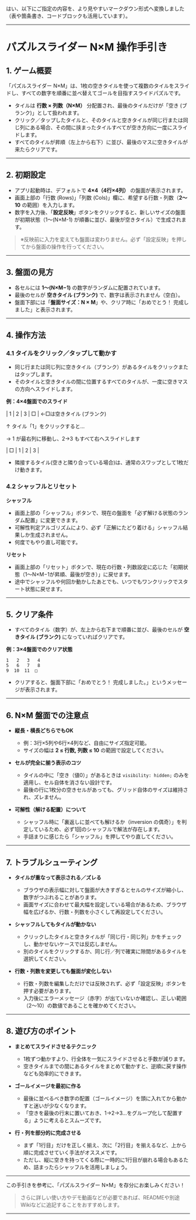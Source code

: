 はい、以下にご指定の内容を、より見やすいマークダウン形式へ変換しました（表や箇条書き、コードブロックも活用しています）。

---

# パズルスライダー N×M 操作手引き

## 1. ゲーム概要

「パズルスライダー N×M」は、1枚の空きタイルを使って複数のタイルをスライドし、すべての数字を順番に並べ替えてゴールを目指すスライドパズルです。

- タイルは **行数 × 列数（N×M）** 分配置され、最後のタイルだけが「空き (ブランク)」として扱われます。
- クリック／タップしたタイルと、そのタイルと空きタイルが同じ行または同じ列にある場合、その間に挟まったタイルすべてが空き方向に一度にスライドします。
- すべてのタイルが昇順（左上から右下）に並び、最後のマスに空きタイルが来たらクリアです。

---

## 2. 初期設定

- アプリ起動時は、デフォルトで **4×4（4行×4列）** の盤面が表示されます。
- 画面上部の「行数 (Rows)」「列数 (Cols)」欄に、希望する行数・列数（**2～10** の範囲）を入力します。
- 数字を入力後、「**設定反映**」ボタンをクリックすると、新しいサイズの盤面が初期状態（1～(N×M-1) が順番に並び、最後が空きタイル）で生成されます。

> ※反映前に入力を変えても盤面は変わりません。必ず「設定反映」を押してから盤面の操作を行ってください。

---

## 3. 盤面の見方

- 各セルには **1～(N×M−1)** の数字がランダムに配置されています。
- 最後のセルが **空きタイル (ブランク)** で、数字は表示されません（空白）。
- 盤面下部には「**盤面サイズ：N × M**」や、クリア時に「おめでとう！ 完成しました」と表示されます。

---

## 4. 操作方法

### 4.1 タイルをクリック／タップして動かす

- 同じ行または同じ列に空きタイル（ブランク）があるタイルをクリックまたはタップします。
- そのタイルと空きタイルの間に位置するすべてのタイルが、一度に空きマスの方向へスライドします。

**例：4×4盤面でのスライド**

|  1 |  2 |  3 |  □ |   ←□は空きタイル (ブランク)

↑ タイル「1」をクリックすると…

→ 1 が最右列に移動し、2→3 もすべて右へスライドします

|  □ |  1 |  2 |  3 |

- 隣接するタイル(空きと隣り合っている場合)は、通常のスワップとして1枚だけ動きます。

### 4.2 シャッフルとリセット

**シャッフル**

- 画面上部の「シャッフル」ボタンで、現在の盤面を「必ず解ける状態のランダム配置」に変更できます。
- 可解性判定アルゴリズムにより、必ず「正解にたどり着ける」シャッフル結果しか生成されません。
- 何度でもやり直し可能です。

**リセット**

- 画面上部の「リセット」ボタンで、現在の行数・列数設定に応じた「初期状態（1～N×M−1が昇順、最後が空き）」に戻せます。
- 途中でシャッフルや何回か動かしたあとでも、いつでもワンクリックでスタート状態に戻せます。

---

## 5. クリア条件

- すべてのタイル（数字）が、左上から右下まで順番に並び、最後のセルが **空きタイル (ブランク)** になっていればクリアです。

**例：3×4盤面でのクリア状態**

```
1   2   3   4
5   6   7   8
9  10  11  □
```

- クリアすると、盤面下部に「おめでとう！ 完成しました。」というメッセージが表示されます。

---

## 6. N×M 盤面での注意点

- **縦長・横長どちらでもOK**
    - 例：3行×5列や6行×4列など、自由にサイズ指定可能。
    - サイズの幅は **2 ≤ 行数, 列数 ≤ 10** の範囲で設定してください。

- **セルが完全に揃う表示のコツ**
    - タイルの中に「空き（値0）」があるときは `visibility: hidden;` のみを適用し、セル自体を消さない設計です。
    - 最後の行に1枚分の空きセルがあっても、グリッド自体のサイズは維持され、ズレません。

- **可解性（解ける配置）について**
    - シャッフル時に「裏返しに並べても解けるか（inversion の偶奇）」を判定しているため、必ず1回のシャッフルで解法が存在します。
    - 手詰まりに感じたら「シャッフル」を押してやり直してください。

---

## 7. トラブルシューティング

- **タイルが重なって表示される／ズレる**
    - ブラウザの表示幅に対して盤面が大きすぎるとセルのサイズが縮小し、数字がつぶれることがあります。
    - 画面サイズに合わせて最大幅を設定している場合があるため、ブラウザ幅を広げるか、行数・列数を小さくして再設定してください。

- **シャッフルしてもタイルが動かない**
    - クリックしたタイルと空きタイルが「同じ行・同じ列」かをチェックし、動かせないケースでは反応しません。
    - 別のタイルをクリックするか、同じ行／列で確実に隙間があるタイルを選択してください。

- **行数・列数を変更しても盤面が変化しない**
    - 行数・列数を編集しただけでは反映されず、必ず「設定反映」ボタンを押す必要があります。
    - 入力後にエラーメッセージ（赤字）が出ていないか確認し、正しい範囲（2～10）の数値であることを確かめてください。

---

## 8. 遊び方のポイント

- **まとめてスライドさせるテクニック**
    - 1枚ずつ動かすより、行全体を一気にスライドさせると手数が減ります。
    - 空きタイルまでの間にあるタイルをまとめて動かすと、逆順に戻す操作なども効率的にできます。

- **ゴールイメージを最初に作る**
    - 最後に並べるべき数字の配置（ゴールイメージ）を頭に入れてから動かすと迷いが少なくなります。
    - 「空きを最後の行末に置いておき、1→2→3…をグループ化して配置する」ように考えるとスムーズです。

- **行・列を部分的に完成させる**
    - まず「1行目」だけを正しく揃え、次に「2行目」を揃えるなど、上から順に完成させていく手法がオススメです。
    - ただし、縦に空きを持ってくる際に一時的に1行目が崩れる場合もあるため、詰まったらシャッフルを活用しましょう。

---

この手引きを参考に、「パズルスライダー N×M」を存分にお楽しみください！

> さらに詳しい使い方やデモ動画などが必要であれば、READMEや別途Wikiなどに追記することをおすすめします。

---
